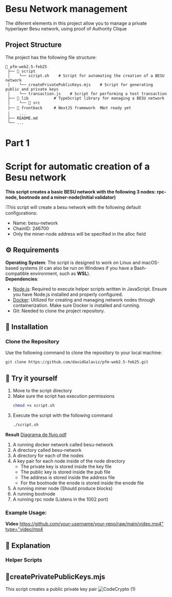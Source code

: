 # Besu Network management
The diferent elements in this project allow you to manage a private hyperlayer Besu network, using proof of Authority Clique

## Project Structure 
The project has the following file structure:

```
📂 pfm-web2.5-feb25
 ├── 📂 script        
 │    └── script.sh    # Script for automating the creation of a BESU network
 │    └── createPrivatePublicKeys.mjs    # Script for generating public and private keys  
 │    └── transaction.js    # Script for performing a test transaction  
 ├── 📂 lib           # TypeScript library for managing a BESU network  
 │    └── 📂 src
 ├── 📂 frontback     # NextJS framework  ❗Not ready yet 
 │    ...  
 ├── README.md  
 └── ...  
```

# Part 1
# Script for automatic creation of a Besu network
**This script creates a basic BESU network with the following 3 nodes: rpc-node, bootnode and a miner-node(Initial validator)**

❕This script will create a besu network with the following default configurations:
- Name: besu-network
- ChainID: 246700
- Only the miner-node address will be specified in the alloc field


## ⚙️ Requirements  
**Operating System**: The script is designed to work on Linux and macOS-based systems (it can also be run on Windows if you have a Bash-compatible environment, such as **WSL**).  
**Dependencies**:
- [Node.js](https://nodejs.org/es): Required to execute helper scripts written in JavaScript. Ensure you have Node.js installed and properly configured.
- [Docker](https://docs.docker.com/get-docker/): Utilized for creating and managing network nodes through containerization. Make sure Docker is installed and running.
- Git: Needed to clone the project repository.

## 🔧 Installation  

### Clone the Repository  
Use the following command to clone the repository to your local machine:

```bash
git clone https://github.com/davidGalaviz/pfm-web2.5-feb25.git
```

## 🌟 Try it yourself

1. Move to the script directory
2. Make sure the script has execution permissions
   ```bash
   chmod +x script.sh
   ```
3. Execute the script with the following command
   ```bash
   ./script.sh
   ```
**Result**
[Diagrama de flujo.pdf](https://github.com/user-attachments/files/19304447/Diagrama.de.flujo.pdf)
1. A running docker network called besu-network
2. A directory called besu-network
3. A directory for each of the nodes
4. A key pair for each node inside of the node directory
   - The private key is stored inside the key file
   - The public key is stored inside the pub file
   - The address is stored inside the address file
   - For the bootnode the enode is stored inside the enode file
5. A running miner node (Should produce blocks)
6. A running bootnode
7. A running rpc node (Listens in the 1002 port)

### Example Usage:  

**Video**
[https://github.com/your-username/your-repo/raw/main/video.mp4" type="video/mp4](https://github.com/davidGalaviz/pfm-web2.5-feb25/blob/main/script/video-script-demo.mp4)

## 📖 Explanation
### Helper Scripts
## 🔐createPrivatePublicKeys.mjs
This script creates a public private key pair
![CodeCrypto (1)](https://github.com/user-attachments/assets/6957b154-1bd2-4162-98c2-1815688fee51)
